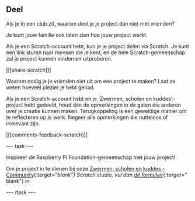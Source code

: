 ## Deel

Als je in een club zit, waarom deel je je project dan niet met vrienden?

Je kunt jouw familie ook laten zien hoe jouw project werkt.

Als je een Scratch-account hebt, kun je je project delen via Scratch. Je kunt een link sturen naar mensen die je kent, en de hele Scratch-gemeenschap zal je project kunnen vinden en uitproberen.

[[[share-scratch]]]

Waarom nodig je je vrienden niet uit om een project te maken? Laat ze weten hoeveel plezier je hebt gehad.

Als je een Scratch-account hebt en je 'Zwermen, scholen en kuddes'-project hebt gedeeld, houd dan de opmerkingen in de gaten die anderen over je creatie kunnen maken. Terugkoppeling is een geweldige manier om te reflecteren op je werk. Negeer alle opmerkingen die nutteloos of irrelevant zijn.

[[[comments-feedback-scratch]]]

--- task ---

Inspireer de Raspberry Pi Foundation-gemeenschap met jouw project!

Om je project in te dienen bij onze [Zwermen, scholen en kuddes - Community](https://scratch.mit.edu/studios/30122177){:target="_blank"} Scratch studio, vul dan [dit formulier](https://form.raspberrypi.org/f/community-project-submissions){:target="_ blank"} in.

--- /task ---
